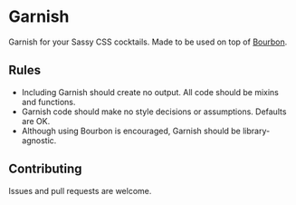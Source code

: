 # Garnish

Garnish for your Sassy CSS cocktails. Made to be used on top of [Bourbon](http://bourbon.io).

## Rules

- Including Garnish should create no output. All code should be mixins and functions.
- Garnish code should make no style decisions or assumptions. Defaults are OK.
- Although using Bourbon is encouraged, Garnish should be library-agnostic.

## Contributing

Issues and pull requests are welcome.